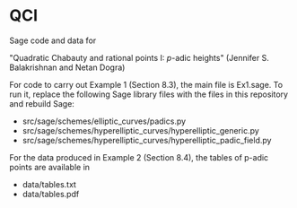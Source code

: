 # QCI

Sage code and data for 

"Quadratic Chabauty and rational points I: $p$-adic heights" (Jennifer S. Balakrishnan and Netan Dogra)

For code to carry out Example 1 (Section 8.3), the main file is Ex1.sage. 
To run it, replace the following Sage library files with the files in this repository and rebuild Sage:
 * src/sage/schemes/elliptic_curves/padics.py
 * src/sage/schemes/hyperelliptic_curves/hyperelliptic_generic.py
 * src/sage/schemes/hyperelliptic_curves/hyperelliptic_padic_field.py

For the data produced in Example 2 (Section 8.4), the tables of p-adic points are available in
 * data/tables.txt
 * data/tables.pdf